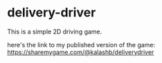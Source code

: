 # delivery-driver

This is a simple 2D driving game.

here's the link to my published version of the game: https://sharemygame.com/@kalashb/deliverydriver
